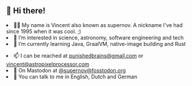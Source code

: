 <h2>👋 Hi there!</h2>
<li>👩‍💻 My name is Vincent also known as supernov. A nickname I've had since 1995 when it was cool. ;)
<li>👀 I’m interested in science, astronomy, software engineering and tech
<li>🌱 I’m currently learning Java, GraalVM, native-image building and Rust
<p>
  <li>📫 I can be reached at <a href="mailto:punishedbrains@gmail.com">punishedbrains@gmail.com</a> or <a href="mailto:vincent@astropixelprocessor.com">vincent@astropixelprocessor.com</a>
<li>🐤 On Mastodon at <a rel="me" href="https://fosstodon.org/@supernov">@supernov@fosstodon.org</a>
<li>🙊 You can talk to me in English, Dutch and German
